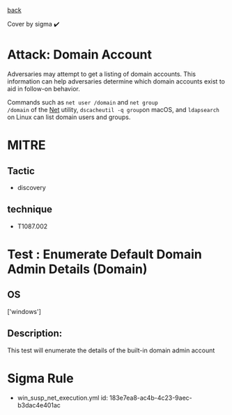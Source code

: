 [back](../index.md)

Cover by sigma :heavy_check_mark: 

# Attack: Domain Account

 Adversaries may attempt to get a listing of domain accounts. This information can help adversaries determine which domain accounts exist to aid in follow-on behavior.

Commands such as <code>net user /domain</code> and <code>net group /domain</code> of the [Net](https://attack.mitre.org/software/S0039) utility, <code>dscacheutil -q group</code>on macOS, and <code>ldapsearch</code> on Linux can list domain users and groups.

# MITRE
## Tactic
  - discovery

## technique
  - T1087.002

# Test : Enumerate Default Domain Admin Details (Domain)

## OS

 ['windows']

## Description:

 This test will enumerate the details of the built-in domain admin account


# Sigma Rule
 - win_susp_net_execution.yml id: 183e7ea8-ac4b-4c23-9aec-b3dac4e401ac

